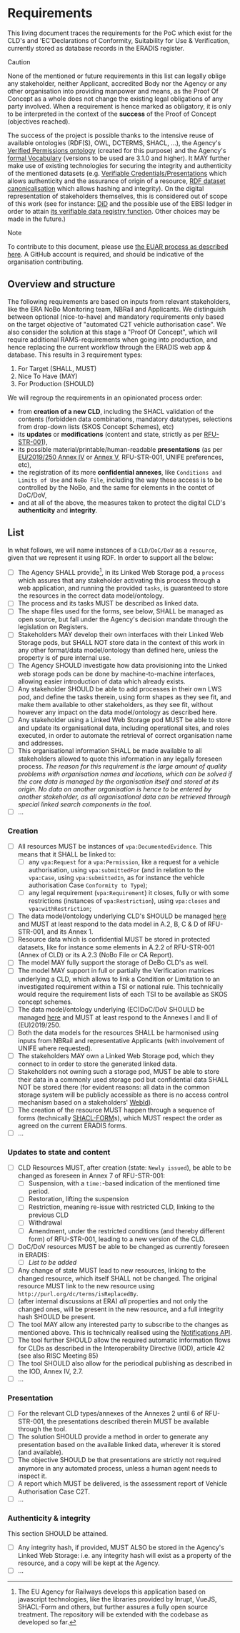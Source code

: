 # Requirements

This living document traces the requirements for the PoC which exist for the CLD's and 'EC'Declarations of Conformity, Suitability for Use & Verification, currently stored as database records in the ERADIS register.

> [!CAUTION]
> None of the mentioned or future requirements in this list can legally oblige any stakeholder, neither Applicant, accredited Body nor the Agency or any other organisation into providing manpower and means, as the Proof Of Concept as a whole does not change the existing legal obligations of any party involved. When a requirement is hence marked as obligatory, it is only to be interpreted in the context of the **success** of the Proof of Concept (objectives reached).

The success of the project is possible thanks to the intensive reuse of available ontologies (RDF(S), OWL, DCTERMS, SHACL, ...), the Agency's [Verified Permissions ontology](https://w3id.org/vpa) (created for this purpose) and the Agency's [formal Vocabulary](https://data-interop.era.europa.eu/era-vocabulary/) (versions to be used are 3.1.0 and higher). It MAY further make use of existing technologies for securing the integrity and authenticity of the mentioned datasets (e.g. [Verifiable Credentials/Presentations](https://www.w3.org/TR/vc-overview/) which allows authenticity and the assurance of origin of a resource, [RDF dataset canonicalisation](https://www.w3.org/TR/rdf-canon/#abstract) which allows hashing and integrity). On the digital representation of stakeholders themselves, this is considered out of scope of this work (see for instance: [DiD](https://www.w3.org/TR/did-core/) and the possible use of the EBSI ledger in order to attain [its verifiable data registry function](https://www.w3.org/TR/did-core/#dfn-distributed-ledger-technology). Other choices may be made in the future.)

> [!NOTE]
> To contribute to this document, please use [the EUAR process as described  here](https://github.com/Interoperable-data/ERA_vocabulary/blob/main/README.md#Contributing). A GitHub account is required, and should be indicative of the organisation contributing.

## Overview and structure

The following requirements are based on inputs from relevant stakeholders, like the ERA NoBo Monitoring team, NBRail and Applicants. We distinguish between optional (nice-to-have) and mandatory requirements only based on the target objective of "automated C2T vehicle authorisation case". We also consider the solution at this stage a "Proof Of Concept", which will require additional RAMS-requirements when going into production, and hence replacing the current workflow through the ERADIS web app & database. This results in 3 requirement types:

1. For Target (SHALL, MUST)
2. Nice To Have (MAY)
3. For Production (SHOULD)

We will regroup the requirements in an opinionated process order:

* from **creation of a new CLD**, including the SHACL validation of the contents (forbidden data combinations, mandatory datatypes, selections from drop-down lists (SKOS Concept Schemes), etc)
* its **updates** or **modifications** (content and state, strictly as per [RFU-STR-001](https://nb-rail.eu/official-documents?_hash=sdZw5f9knrCRlgtc8tjzq263IkcdQhDo05f6n%2FKVqUA%3D&ctx=a%3A1%3A%7Bs%3A2%3A%22id%22%3Bi%3A154%3B%7D&p=documents%2FRFU%2FAll+subsystems%2FRFU-STR-001+Content+of+EC+Certificates.pdf)),
* its possible material/printable/human-readable **presentations** (as per [EU/2019/250 Annex IV](https://eur-lex.europa.eu/legal-content/EN/TXT/?uri=CELEX%3A02019R0250-20200616#tocId24) or [Annex V](https://eur-lex.europa.eu/legal-content/EN/TXT/?uri=CELEX%3A02019R0250-20200616#tocId28), RFU-STR-001, UNIFE preferences, etc),
* the registration of its more **confidential annexes**, like `Conditions and Limits of Use` and `NoBo File`, including the way these access is to be controlled by the NoBo, and the same for elements in the contet of DoC/DoV,
* and at all of the above, the measures taken to protect the digital CLD's **authenticity** and **integrity**.

## List

In what follows, we will name instances of a `CLD/DoC/DoV` as a `resource`, given that we represent it using RDF. In order to support all the below:

* [ ] The Agency SHALL provide[^OS], in its Linked Web Storage pod, a `process` which assures that any stakeholder activating this process through a web application, and running the provided `tasks`, is guaranteed to store the resources in the correct data model/ontology.
* [ ] The process and its tasks MUST be described as linked data.
* [ ] The shape files used for the forms, see below, SHALL be managed as open source, but fall under the Agency's decision mandate through the legislation on Registers.
* [ ] Stakeholders MAY develop their own interfaces with their Linked Web Storage pods, but SHALL NOT store data in the context of this work in any other format/data model/ontology than defined here, unless the property is of pure internal use.
* [ ] The Agency SHOULD investigate how data provisioning into the Linked web storage pods can be done by machine-to-machine interfaces, allowing easier introduction of data which already exists.
* [ ] Any stakeholder SHOULD be able to add processes in their own LWS pod, and define the tasks therein, using form shapes as they see fit, and make them available to other stakeholders, as they see fit, without however any impact on the data model/ontology as described here.
* [ ] Any stakeholder using a Linked Web Storage pod MUST be able to store and update its organisational data, including operational sites, and roles executed, in order to automate the retrieval of correct organisation name and addresses.
* [ ] This organisational information SHALL be made available to all stakeholders allowed to quote this information in any legally foreseen process. *The reason for this requirement is the large amount of quality problems with organisation names and locations, which can be solved if the core data is managed by the organisation itself and stored at its origin. No data on another organisation is hence to be entered by another stakeholder, as all organisational data can be retrieved through special linked search components in the tool.*
* [ ] ...

### Creation

* [ ] All resources MUST be instances of `vpa:DocumentedEvidence`. This means that it SHALL be linked to:
  * [ ] any `vpa:Request` for a `vpa:Permission`, like a request for a vehicle authorisation, using `vpa:submittedFor` (and in relation to the `vpa:Case`, using `vpa:submittedIn`, as for instance the vehicle authorisation Case `Conformity to Type`);
  * [ ] any legal requirement (`vpa:Requirement`) it closes, fully or with some restrictions (instances of `vpa:Restriction`), using `vpa:closes` and `vpa:withRestriction`;
* [ ] The data model/ontology underlying CLD's SHOULD be managed [here](CERTIFICATES.md) and MUST at least respond to the data model in A.2, B, C & D of RFU-STR-001, and its Annex 1.
* [ ] Resource data which is confidential MUST be stored in protected datasets, like for instance some elements in A.2.2 of RFU-STR-001 (Annex of CLD) or its A.2.3 (NoBo File or CA Report).
* [ ] The model MAY fully support the storage of DeBo CLD's as well.
* [ ] The model MAY support in full or partially the Verification matrices underlying a CLD, which allows to link a Condition or Limitation to an investigated requirement within a TSI or national rule. This technically would require the requirement lists of each TSI to be available as SKOS concept schemes.
* [ ] The data model/ontology underlying (EC)DoC/DoV SHOULD be managed [here](DECLARATIONS.md) and MUST at least respond to the Annexes I and II of (EU)2019/250.
* [ ] Both the data models for the resources SHALL be harmonised using inputs from NBRail and representative Applicants (with involvement of UNIFE where requested).
* [ ] The stakeholders MAY own a Linked Web Storage pod, which they connect to in order to store the generated linked data.
* [ ] Stakeholders not owning such a storage pod, MUST be able to store their data in a commonly used storage pod but confidential data SHALL NOT be stored there (for evident reasons: all data in the common storage system will be publicly accessible as there is no access control mechanism based on a stakeholders' [WebId](https://solid.github.io/webid-profile/)).
* [ ] The creation of the resource MUST happen through a sequence of forms (technically [SHACL-FORM](https://github.com/ULB-Darmstadt/shacl-form)s), which MUST respect the order as agreed on the current ERADIS forms.
* [ ] ...

### Updates to state and content

* [ ] CLD Resources MUST, after creation (state: `Newly issued`), be able to be changed as foreseen in Annex 7 of RFU-STR-001:
  * [ ] Suspension, with a `time:`-based indication of the mentioned time period.
  * [ ] Restoration, lifting the suspension
  * [ ] Restriction, meaning re-issue with restricted CLD, linking to the previous CLD
  * [ ] Withdrawal
  * [ ] Amendment, under the restricted conditions (and thereby different form) of RFU-STR-001, leading to a new version of the CLD.
* [ ] DoC/DoV resources MUST be able to be changed as currently foreseen in ERADIS:
  * [ ] *List to be added*
* [ ] Any change of state MUST lead to new resources, linking to the changed resource, which itself SHALL not be changed. The original resource MUST link to the new resource using `http://purl.org/dc/terms/isReplacedBy`.
* [ ] (after internal discussions at ERA) *all* properties and not only the changed ones, will be present in the new resource, and a full integrity hash SHOULD be present.
* [ ] The tool MAY allow any interested party to subscribe to the changes as mentioned above. This is technically realised using the [Notifications API](https://docs.inrupt.com/developer-tools/javascript/client-libraries/tutorial/subscribe-to-notifications/).
* [ ] The tool further SHOULD allow the required automatic information flows for CLDs as described in the Interoperability Directive (IOD), article 42 (see also RISC Meeting 85)
* [ ] The tool SHOULD also allow for the periodical publishing as described in the IOD, Annex IV, 2.7.
* [ ] ...

### Presentation

* [ ] For the relevant CLD types/annexes of the Annexes 2 until 6 of RFU-STR-001, the presentations described therein MUST be available through the tool.
* [ ] The solution SHOULD provide a method in order to generate any presentation based on the available linked data, wherever it is stored (and available).
* [ ] The objective SHOULD be that presentations are strictly not required anymore in any automated process, unless a human agent needs to inspect it.
* [ ] A report which MUST be delivered, is the assessment report of Vehicle Authorisation Case C2T.
* [ ] ...

### Authenticity & integrity

This section SHOULD be attained.

* [ ] Any integrity hash, if provided, MUST ALSO be stored in the Agency's Linked Web Storage: i.e. any integrity hash will exist as a property of the resource, and a copy will be kept at the Agency.
* [ ] ...

[^OS]: The EU Agency for Railways develops this application based on javascript technologies, like the libraries provided by Inrupt, VueJS, SHACL-Form and others, but further assures a fully open source treatment. The repository will be extended with the codebase as developed so far.
